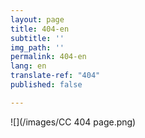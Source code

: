 ```yaml
---
layout: page
title: 404-en
subtitle: ''
img_path: ''
permalink: 404-en
lang: en
translate-ref: "404"
published: false

---
```

![](/images/CC 404 page.png)